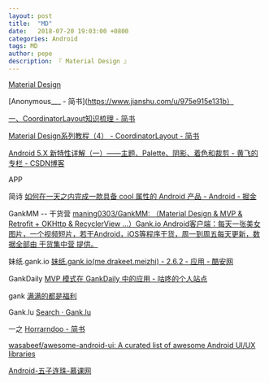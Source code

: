 ```yaml
---
layout: post
title:  "MD"
date:   2018-07-20 19:03:00 +0800
categories: Android
tags: MD
author: pepe
description: 『 Material Design 』
---
```


[Material Design](https://www.material.io/)

[Anonymous___ - 简书](https://www.jianshu.com/u/975e915e131b）

[一、CoordinatorLayout知识梳理 - 简书](https://www.jianshu.com/p/3596988b74ca)

[Material Design系列教程（4） - CoordinatorLayout - 简书](https://www.jianshu.com/p/be21a824e469)

[Android 5.X 新特性详解（一）——主题、Palette、阴影、着色和裁剪 - 黄飞的专栏 - CSDN博客](https://blog.csdn.net/tw19911005/article/details/51602567)


APP

简诗
[如何在一天之内完成一款具备 cool 属性的 Android 产品 - Android - 掘金](https://juejin.im/entry/56209b63ddb2dd000aa2269e/)

GankMM -- 干货营
[maning0303/GankMM: （Material Design & MVP & Retrofit + OKHttp & RecyclerView ...）Gank.io Android客户端：每天一张美女图片，一个视频短片，若干Android，iOS等程序干货，周一到周五每天更新，数据全部由 干货集中营 提供。](https://github.com/maning0303/GankMM)

妹纸.gank.io
[妹纸.gank.io(me.drakeet.meizhi) - 2.6.2 - 应用 - 酷安网](https://www.coolapk.com/apk/me.drakeet.meizhi)

GankDaily
[MVP 模式在 GankDaily 中的应用 - 咕咚的个人站点](http://gudong.name/advanced/2015/11/23/gank_mvp_introduce.html)

gank
[满满的都是福利](http://gank.io/download)

Gank.lu
[Search · Gank.lu](https://github.com/search?utf8=%E2%9C%93&q=Gank.lu&type=)

一之
[Horrarndoo - 简书](https://www.jianshu.com/u/5c92e4ae9dc3)

[wasabeef/awesome-android-ui: A curated list of awesome Android UI/UX libraries](https://github.com/wasabeef/awesome-android-ui)

[Android-五子连珠-慕课网](http://www.imooc.com/learn/641#0-tsina-1-6935-397232819ff9a47a7b7e80a40613cfe1)